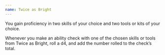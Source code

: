 ```yaml
---
name: Twice as Bright
---
```

You gain proficiency in two skills of your choice and two tools or kits of your choice.  

Whenever you make an ability check with one of the chosen skills or tools from
Twice as Bright, roll a d4, and add the number rolled to the check’s total.
